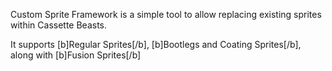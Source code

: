 Custom Sprite Framework is a simple tool to allow replacing existing sprites within Cassette Beasts.

It supports [b]Regular Sprites[/b], [b]Bootlegs and Coating Sprites[/b], along with [b]Fusion Sprites[/b]

